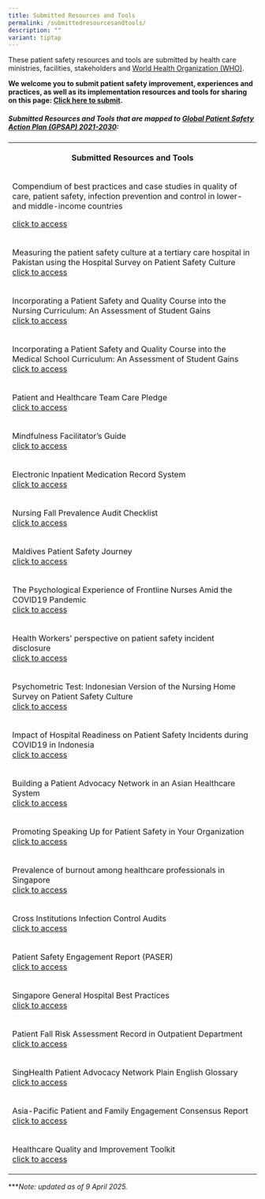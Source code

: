 ```yaml
---
title: Submitted Resources and Tools
permalink: /submittedresourcesandtools/
description: ""
variant: tiptap
---
```

<p>These patient safety resources and tools are submitted by health care
ministries, facilities, stakeholders and <a href="https://www.who.int/" rel="noopener noreferrer nofollow" target="_blank">World Health Organization (WHO)</a>.</p>
<p><strong>We welcome you to submit patient safety improvement, experiences and practices, as well as its implementation resources and tools for sharing on this page: <a href="https://form.gov.sg/64631e5f0fbfe400126c8e0d" rel="noopener noreferrer nofollow" target="_blank">Click here to submit</a>.</strong>
</p>
<h5>Submitted Resources and Tools that are mapped to <a href="https://www.who.int/teams/integrated-health-services/patient-safety/policy/global-patient-safety-action-plan" rel="noopener noreferrer nofollow" target="_blank">Global Patient Safety Action Plan (GPSAP) 2021-2030</a>:</h5>
<table style="minWidth: 25px">
<colgroup>
<col>
</colgroup>
<tbody>
<tr>
<th rowspan="1" colspan="1">
<p>Submitted Resources and Tools</p>
</th>
</tr>
<tr>
<td rowspan="1" colspan="1">
<p>Compendium of best practices and case studies in quality of care, patient
safety, infection prevention and control in lower- and middle-income countries</p>
<p><a href="https://iris.who.int/handle/10665/380849" rel="noopener nofollow" target="_blank">click to access</a>
</p>
</td>
</tr>
<tr>
<td rowspan="1" colspan="1">
<p>Measuring the patient safety culture at a tertiary care hospital in Pakistan
using the Hospital Survey on Patient Safety Culture
<br><a href="/resources-and-tools/tools-and-resources/foziaasifgkps2023a021/" rel="noopener noreferrer nofollow" target="_blank">click to access</a>
</p>
</td>
</tr>
<tr>
<td rowspan="1" colspan="1">
<p>Incorporating a Patient Safety and Quality Course into the Nursing Curriculum:
An Assessment of Student Gains
<br><a href="/resources-and-tools/tools-and-resources/foziaasifgkps2023a020" rel="noopener noreferrer nofollow" target="_blank">click to access</a>
</p>
</td>
</tr>
<tr>
<td rowspan="1" colspan="1">
<p>Incorporating a Patient Safety and Quality Course into the Medical School
Curriculum: An Assessment of Student Gains
<br><a href="/resources-and-tools/tools-and-resources/foziaasifgkps2023a019" rel="noopener noreferrer nofollow" target="_blank">click to access</a>
</p>
</td>
</tr>
<tr>
<td rowspan="1" colspan="1">
<p>Patient and Healthcare Team Care Pledge
<br><a href="/resources-and-tools/tools-and-resources/angtgkps2023l010" rel="noopener noreferrer nofollow" target="_blank">click to access</a>
</p>
</td>
</tr>
<tr>
<td rowspan="1" colspan="1">
<p>Mindfulness Facilitator’s Guide
<br><a href="/resources-and-tools/tools-and-resources/kinjalgkps2023a018" rel="noopener noreferrer nofollow" target="_blank">click to access</a>
</p>
</td>
</tr>
<tr>
<td rowspan="1" colspan="1">
<p>Electronic Inpatient Medication Record System
<br><a href="/resources-and-tools/tools-and-resources/schgkps2023a017" rel="noopener noreferrer nofollow" target="_blank">click to access</a>
</p>
</td>
</tr>
<tr>
<td rowspan="1" colspan="1">
<p>Nursing Fall Prevalence Audit Checklist
<br><a href="/resources-and-tools/tools-and-resources/schgkps2023a016" rel="noopener noreferrer nofollow" target="_blank">click to access</a>
</p>
</td>
</tr>
<tr>
<td rowspan="1" colspan="1">
<p>Maldives Patient Safety Journey
<br><a href="/resources-and-tools/tools-and-resources/flimyagkps2023a015" rel="noopener noreferrer nofollow" target="_blank">click to access</a>
</p>
</td>
</tr>
<tr>
<td rowspan="1" colspan="1">
<p>The Psychological Experience of Frontline Nurses Amid the COVID19 Pandemic
<br><a href="/resources-and-tools/tools-and-resources/idhamantigkps2023a014" rel="noopener noreferrer nofollow" target="_blank">click to access</a>
</p>
</td>
</tr>
<tr>
<td rowspan="1" colspan="1">
<p>Health Workers' perspective on patient safety incident disclosure
<br><a href="/resources-and-tools/tools-and-resources/idhamantigkps2023a013" rel="noopener noreferrer nofollow" target="_blank">click to access</a>
</p>
</td>
</tr>
<tr>
<td rowspan="1" colspan="1">
<p>Psychometric Test: Indonesian Version of the Nursing Home Survey on Patient
Safety Culture
<br><a href="/resources-and-tools/tools-and-resources/idhamantigkps2023a012" rel="noopener noreferrer nofollow" target="_blank">click to access</a>
</p>
</td>
</tr>
<tr>
<td rowspan="1" colspan="1">
<p>Impact of Hospital Readiness on Patient Safety Incidents during COVID19
in Indonesia
<br><a href="/resources-and-tools/tools-and-resources/idhamantigkps2023a011" rel="noopener noreferrer nofollow" target="_blank">click to access</a>
</p>
</td>
</tr>
<tr>
<td rowspan="1" colspan="1">
<p>Building a Patient Advocacy Network in an Asian Healthcare System
<br><a href="/resources-and-tools/tools-and-resources/spangkps2023a010" rel="noopener noreferrer nofollow" target="_blank">click to access</a>
</p>
</td>
</tr>
<tr>
<td rowspan="1" colspan="1">
<p>Promoting Speaking Up for Patient Safety in Your Organization
<br><a href="/resources-and-tools/tools-and-resources/jytanggkps2023a009" rel="noopener noreferrer nofollow" target="_blank">click to access</a>
</p>
</td>
</tr>
<tr>
<td rowspan="1" colspan="1">
<p>Prevalence of burnout among healthcare professionals in Singapore
<br><a href="/resources-and-tools/tools-and-resources/stfoogkps2023a008" rel="noopener noreferrer nofollow" target="_blank">click to access</a>
</p>
</td>
</tr>
<tr>
<td rowspan="1" colspan="1">
<p>Cross Institutions Infection Control Audits
<br><a href="/resources-and-tools/tools-and-resources/xytanggkps2023a007" rel="noopener noreferrer nofollow" target="_blank">click to access</a>
</p>
</td>
</tr>
<tr>
<td rowspan="1" colspan="1">
<p>Patient Safety Engagement Report (PASER)
<br><a href="/resources-and-tools/tools-and-resources/yylowgkps2023a006" rel="noopener noreferrer nofollow" target="_blank">click to access</a>
</p>
</td>
</tr>
<tr>
<td rowspan="1" colspan="1">
<p>Singapore General Hospital Best Practices
<br><a href="/resources-and-tools/tools-and-resources/sghgkps2023a005" rel="noopener noreferrer nofollow" target="_blank">click to access</a>
</p>
</td>
</tr>
<tr>
<td rowspan="1" colspan="1">
<p>Patient Fall Risk Assessment Record in Outpatient Department
<br><a href="/tools-and-resources/tools-and-resources/snecgkps2023a004" rel="noopener noreferrer nofollow" target="_blank">click to access</a>
</p>
</td>
</tr>
<tr>
<td rowspan="1" colspan="1">
<p>SingHealth Patient Advocacy Network Plain English Glossary
<br><a href="/tools-and-resources/tools-and-resources/spangkps2023a003" rel="noopener noreferrer nofollow" target="_blank">click to access</a>
</p>
</td>
</tr>
<tr>
<td rowspan="1" colspan="1">
<p>Asia-Pacific Patient and Family Engagement Consensus Report
<br><a href="/tools-and-resources/tools-and-resources/mabelsimgkps2023a002" rel="noopener noreferrer nofollow" target="_blank">click to access</a>
</p>
</td>
</tr>
<tr>
<td rowspan="1" colspan="1">
<p>Healthcare Quality and Improvement Toolkit
<br><a href="/tools-and-resources/tools-and-resources/scteogkps2023a001/" rel="noopener noreferrer nofollow" target="_blank">click to access</a>
</p>
</td>
</tr>
</tbody>
</table>
<p>***<em>Note: updated as of 9 April 2025.</em>
</p>